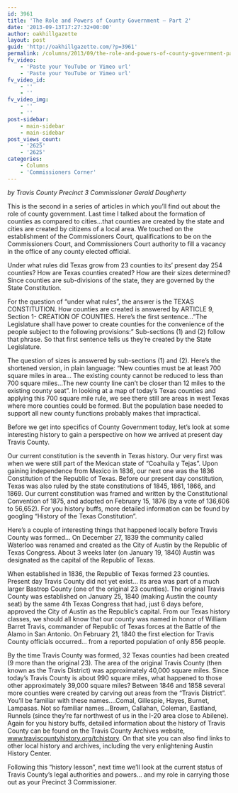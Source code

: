 ```yaml
---
id: 3961
title: 'The Role and Powers of County Government – Part 2'
date: '2013-09-13T17:27:32+00:00'
author: oakhillgazette
layout: post
guid: 'http://oakhillgazette.com/?p=3961'
permalink: /columns/2013/09/the-role-and-powers-of-county-government-part-2/
fv_video:
    - 'Paste your YouTube or Vimeo url'
    - 'Paste your YouTube or Vimeo url'
fv_video_id:
    - ''
    - ''
fv_video_img:
    - ''
    - ''
post-sidebar:
    - main-sidebar
    - main-sidebar
post_views_count:
    - '2625'
    - '2625'
categories:
    - Columns
    - 'Commissioners Corner'
---
```


*by Travis County Precinct 3 Commissioner Gerald Dougherty*

This is the second in a series of articles in which you’ll find out about the role of county government. Last time I talked about the formation of counties as compared to cities…that counties are created by the state and cities are created by citizens of a local area. We touched on the establishment of the Commissioners Court, qualifications to be on the Commissioners Court, and Commissioners Court authority to fill a vacancy in the office of any county elected official.

Under what rules did Texas grow from 23 counties to its’ present day 254 counties? How are Texas counties created? How are their sizes determined? Since counties are sub-divisions of the state, they are governed by the State Constitution.

For the question of “under what rules”, the answer is the TEXAS CONSTITUTION. How counties are created is answered by ARTICLE 9, Section 1- CREATION OF COUNTIES. Here’s the first sentence…”The Legislature shall have power to create counties for the convenience of the people subject to the following provisions:” Sub-sections (1) and (2) follow that phrase. So that first sentence tells us they’re created by the State Legislature.

The question of sizes is answered by sub-sections (1) and (2). Here’s the shortened version, in plain language: “New counties must be at least 700 square miles in area… The existing county cannot be reduced to less than 700 square miles…The new county line can’t be closer than 12 miles to the existing county seat”. In looking at a map of today’s Texas counties and applying this 700 square mile rule, we see there still are areas in west Texas where more counties could be formed. But the population base needed to support all new county functions probably makes that impractical.

Before we get into specifics of County Government today, let’s look at some interesting history to gain a perspective on how we arrived at present day Travis County.

Our current constitution is the seventh in Texas history. Our very first was when we were still part of the Mexican state of “Coahuila y Tejas”. Upon gaining independence from Mexico in 1836, our next one was the 1836 Constitution of the Republic of Texas. Before our present day constitution, Texas was also ruled by the state constitutions of 1845, 1861, 1866, and 1869. Our current constitution was framed and written by the Constitutional Convention of 1875, and adopted on February 15, 1876 (by a vote of 136,606 to 56,652). For you history buffs, more detailed information can be found by googling “History of the Texas Constitution”.

Here’s a couple of interesting things that happened locally before Travis County was formed… On December 27, 1839 the community called Waterloo was renamed and created as the City of Austin by the Republic of Texas Congress. About 3 weeks later (on January 19, 1840) Austin was designated as the capital of the Republic of Texas.

When established in 1836, the Republic of Texas formed 23 counties. Present day Travis County did not yet exist… its area was part of a much larger Bastrop County (one of the original 23 counties). The original Travis County was established on January 25, 1840 (making Austin the county seat) by the same 4th Texas Congress that had, just 6 days before, approved the City of Austin as the Republic’s capital. From our Texas history classes, we should all know that our county was named in honor of William Barret Travis, commander of Republic of Texas forces at the Battle of the Alamo in San Antonio. On February 21, 1840 the first election for Travis County officials occurred… from a reported population of only 856 people.

By the time Travis County was formed, 32 Texas counties had been created (9 more than the original 23). The area of the original Travis County (then known as the Travis District) was approximately 40,000 square miles. Since today’s Travis County is about 990 square miles, what happened to those other approximately 39,000 square miles? Between 1846 and 1858 several more counties were created by carving out areas from the “Travis District”. You’ll be familiar with these names….Comal, Gillespie, Hayes, Burnet, Lampasas. Not so familiar names…Brown, Callahan, Coleman, Eastland, Runnels (since they’re far northwest of us in the I-20 area close to Abilene). Again for you history buffs, detailed information about the history of Travis County can be found on the Travis County Archives website, www.traviscountyhistory.org/tchistory. On that site you can also find links to other local history and archives, including the very enlightening Austin History Center.

Following this “history lesson”, next time we’ll look at the current status of Travis County’s legal authorities and powers… and my role in carrying those out as your Precinct 3 Commissioner.